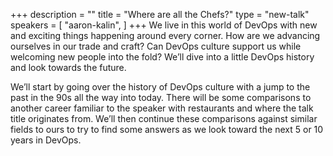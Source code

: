 +++
description = ""
title = "Where are all the Chefs?"
type = "new-talk"
speakers = [
        "aaron-kalin",
]
+++
We live in this world of DevOps with new and exciting things happening around every corner. How are we advancing ourselves in our trade and craft? Can DevOps culture support us while welcoming new people into the fold? We’ll dive into a little DevOps history and look towards the future.

We’ll start by going over the history of DevOps culture with a jump to the past in the 90s all the way into today. There will be some comparisons to another career familiar to the speaker with restaurants and where the talk title originates from. We’ll then continue these comparisons against similar fields to ours to try to find some answers as we look toward the next 5 or 10 years in DevOps.